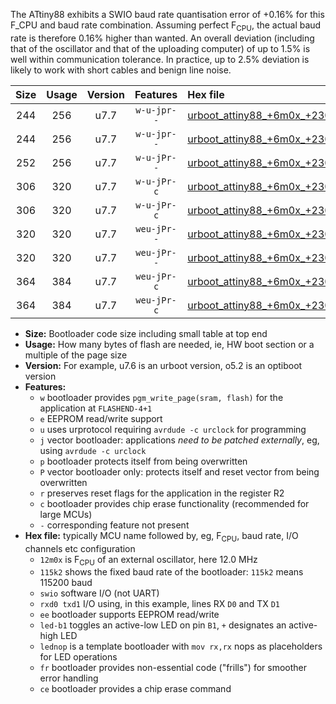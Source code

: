 The ATtiny88 exhibits a SWIO baud rate quantisation error of +0.16% for this F_CPU and baud rate combination. Assuming perfect F<sub>CPU</sub>, the actual baud rate is therefore 0.16% higher than wanted. An overall deviation (including that of the oscillator and that of the uploading computer) of up to 1.5% is well within communication tolerance. In practice, up to 2.5% deviation is likely to work with short cables and benign line noise.

|Size|Usage|Version|Features|Hex file|
|:-:|:-:|:-:|:-:|:--|
|244|256|u7.7|`w-u-jpr--`|[urboot_attiny88_+6m0x_+230k4_swio_rxd7_txd6_led+d0.hex](https://raw.githubusercontent.com/stefanrueger/urboot.hex/main/mcus/attiny88/external_oscillator/fcpu_+6m0x/br_+230k4/urboot_attiny88_+6m0x_+230k4_swio_rxd7_txd6_led+d0.hex)|
|244|256|u7.7|`w-u-jpr--`|[urboot_attiny88_+6m0x_+230k4_swio_rxd7_txd6_lednop.hex](https://raw.githubusercontent.com/stefanrueger/urboot.hex/main/mcus/attiny88/external_oscillator/fcpu_+6m0x/br_+230k4/urboot_attiny88_+6m0x_+230k4_swio_rxd7_txd6_lednop.hex)|
|252|256|u7.7|`w-u-jPr--`|[urboot_attiny88_+6m0x_+230k4_swio_rxd7_txd6.hex](https://raw.githubusercontent.com/stefanrueger/urboot.hex/main/mcus/attiny88/external_oscillator/fcpu_+6m0x/br_+230k4/urboot_attiny88_+6m0x_+230k4_swio_rxd7_txd6.hex)|
|306|320|u7.7|`w-u-jPr-c`|[urboot_attiny88_+6m0x_+230k4_swio_rxd7_txd6_led+d0_fr_ce.hex](https://raw.githubusercontent.com/stefanrueger/urboot.hex/main/mcus/attiny88/external_oscillator/fcpu_+6m0x/br_+230k4/urboot_attiny88_+6m0x_+230k4_swio_rxd7_txd6_led+d0_fr_ce.hex)|
|306|320|u7.7|`w-u-jPr-c`|[urboot_attiny88_+6m0x_+230k4_swio_rxd7_txd6_lednop_fr_ce.hex](https://raw.githubusercontent.com/stefanrueger/urboot.hex/main/mcus/attiny88/external_oscillator/fcpu_+6m0x/br_+230k4/urboot_attiny88_+6m0x_+230k4_swio_rxd7_txd6_lednop_fr_ce.hex)|
|320|320|u7.7|`weu-jPr--`|[urboot_attiny88_+6m0x_+230k4_swio_rxd7_txd6_ee_led+d0.hex](https://raw.githubusercontent.com/stefanrueger/urboot.hex/main/mcus/attiny88/external_oscillator/fcpu_+6m0x/br_+230k4/urboot_attiny88_+6m0x_+230k4_swio_rxd7_txd6_ee_led+d0.hex)|
|320|320|u7.7|`weu-jPr--`|[urboot_attiny88_+6m0x_+230k4_swio_rxd7_txd6_ee_lednop.hex](https://raw.githubusercontent.com/stefanrueger/urboot.hex/main/mcus/attiny88/external_oscillator/fcpu_+6m0x/br_+230k4/urboot_attiny88_+6m0x_+230k4_swio_rxd7_txd6_ee_lednop.hex)|
|364|384|u7.7|`weu-jPr-c`|[urboot_attiny88_+6m0x_+230k4_swio_rxd7_txd6_ee_led+d0_fr_ce.hex](https://raw.githubusercontent.com/stefanrueger/urboot.hex/main/mcus/attiny88/external_oscillator/fcpu_+6m0x/br_+230k4/urboot_attiny88_+6m0x_+230k4_swio_rxd7_txd6_ee_led+d0_fr_ce.hex)|
|364|384|u7.7|`weu-jPr-c`|[urboot_attiny88_+6m0x_+230k4_swio_rxd7_txd6_ee_lednop_fr_ce.hex](https://raw.githubusercontent.com/stefanrueger/urboot.hex/main/mcus/attiny88/external_oscillator/fcpu_+6m0x/br_+230k4/urboot_attiny88_+6m0x_+230k4_swio_rxd7_txd6_ee_lednop_fr_ce.hex)|

- **Size:** Bootloader code size including small table at top end
- **Usage:** How many bytes of flash are needed, ie, HW boot section or a multiple of the page size
- **Version:** For example, u7.6 is an urboot version, o5.2 is an optiboot version
- **Features:**
  + `w` bootloader provides `pgm_write_page(sram, flash)` for the application at `FLASHEND-4+1`
  + `e` EEPROM read/write support
  + `u` uses urprotocol requiring `avrdude -c urclock` for programming
  + `j` vector bootloader: applications *need to be patched externally*, eg, using `avrdude -c urclock`
  + `p` bootloader protects itself from being overwritten
  + `P` vector bootloader only: protects itself and reset vector from being overwritten
  + `r` preserves reset flags for the application in the register R2
  + `c` bootloader provides chip erase functionality (recommended for large MCUs)
  + `-` corresponding feature not present
- **Hex file:** typically MCU name followed by, eg, F<sub>CPU</sub>, baud rate, I/O channels etc configuration
  + `12m0x` is F<sub>CPU</sub> of an external oscillator, here 12.0 MHz
  + `115k2` shows the fixed baud rate of the bootloader: `115k2` means 115200 baud
  + `swio` software I/O (not UART)
  + `rxd0 txd1` I/O using, in this example, lines RX `D0` and TX `D1`
  + `ee` bootloader supports EEPROM read/write
  + `led-b1` toggles an active-low LED on pin `B1`, `+` designates an active-high LED
  + `lednop` is a template bootloader with `mov rx,rx` nops as placeholders for LED operations
  + `fr` bootloader provides non-essential code ("frills") for smoother error handling
  + `ce` bootloader provides a chip erase command
